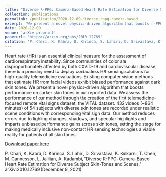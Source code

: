 ```yaml
---
title: "Diverse R-PPG: Camera-Based Heart Rate Estimation for Diverse Subject Skin-Tones and Scenes"
collection: publications
permalink: /publication/2020-12-09-diverse-rppg-camera-based
excerpt: 'We present a novel physics-driven algorithm that boosts r-PPG performance on darker skin tones in our reported data.'
date: 2020-12-09
venue: 'arXiv preprint'
paperurl: 'https://arxiv.org/abs/2010.12769'
citation: 'P. Chari, K. Kabra, D. Karinca, S. Lahiri, D. Srivastava, K. Kulkarni, T. Chen, M. Cannesson, L. Jalilian, A. Kadambi, "Diverse R-PPG: Camera-Based Heart Rate Estimation for Diverse Subject Skin-Tones and Scenes," arXiv:2010.12769 (December 9, 2020)'
---
```


Heart rate (HR) is an essential clinical measure for the assessment of cardiorespiratory instability. Since communities of color are disproportionately affected by both COVID-19 and cardiovascular disease, there is a pressing need to deploy contactless HR sensing solutions for high-quality telemedicine evaluations. Existing computer vision methods that estimate HR from facial videos exhibit biased performance against dark skin tones. We present a novel physics-driven algorithm that boosts performance on darker skin tones in our reported data. We assess the performance of our method through the creation of the first telemedicine-focused remote vital signs dataset, the VITAL dataset. 432 videos (~864 minutes) of 54 subjects with diverse skin tones are recorded under realistic scene conditions with corresponding vital sign data. Our method reduces errors due to lighting changes, shadows, and specular highlights and imparts unbiased performance gains across skin tones, setting the stage for making medically inclusive non-contact HR sensing technologies a viable reality for patients of all skin tones.

[Download paper here](https://arxiv.org/pdf/2010.12769)

P. Chari, K. Kabra, D. Karinca, S. Lahiri, D. Srivastava, K. Kulkarni, T. Chen, M. Cannesson, L. Jalilian, A. Kadambi, "Diverse R-PPG: Camera-Based Heart Rate Estimation for Diverse Subject Skin-Tones and Scenes,"
arXiv:2010.12769 (December 9, 2021)